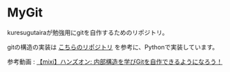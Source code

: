 # MyGit

kuresugutairaが勉強用にgitを自作するためのリポジトリ。

gitの構造の実装は [こちらのリポジトリ](https://github.com/shumon84/git-log/) を参考に、Pythonで実装しています。

参考動画 : [【mixi】ハンズオン: 内部構造を学びGitを自作できるようになろう！](https://www.youtube.com/live/-4rcs6SgT0o?si=sIkNxxav9XJDkKCb)